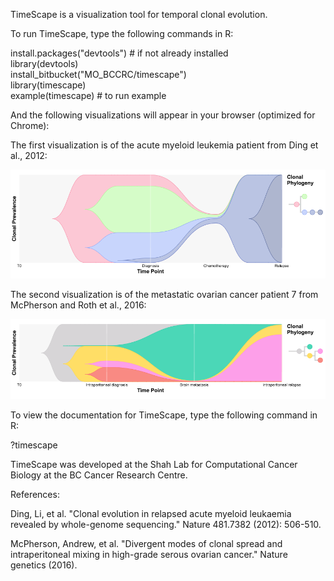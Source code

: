
TimeScape is a visualization tool for temporal clonal evolution.

To run TimeScape, type the following commands in R:

install.packages("devtools") # if not already installed  
library(devtools)  
install_bitbucket("MO_BCCRC/timescape")  
library(timescape)  
example(timescape) # to run example

And the following visualizations will appear in your browser (optimized for Chrome):

The first visualization is of the acute myeloid leukemia patient from Ding et al., 2012:

![](aml_timescape.png)

The second visualization is of the metastatic ovarian cancer patient 7 from McPherson and Roth et al., 2016:

![](px7_timescape.png)

To view the documentation for TimeScape, type the following command in R:

?timescape

TimeScape was developed at the Shah Lab for Computational Cancer Biology at the BC Cancer Research Centre.

References:

Ding, Li, et al. "Clonal evolution in relapsed acute myeloid leukaemia revealed by whole-genome sequencing." Nature 481.7382 (2012): 506-510.

McPherson, Andrew, et al. "Divergent modes of clonal spread and intraperitoneal mixing in high-grade serous ovarian cancer." Nature genetics (2016).

